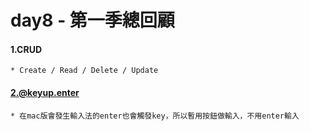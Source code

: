 # day8 - 第一季總回顧

#### 1.CRUD
    * Create / Read / Delete / Update

#### 2.@keyup.enter
    * 在mac版會發生輸入法的enter也會觸發key，所以暫用按鈕做輸入，不用enter輸入